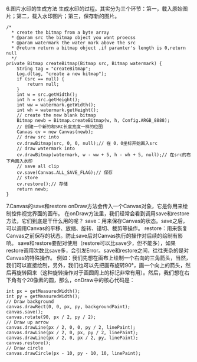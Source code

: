 6.图片水印的生成方法
生成水印的过程。其实分为三个环节：第一，载入原始图片；第二，载入水印图片；第三，保存新的图片。
```  
/*
  * create the bitmap from a byte array
  * @param src the bitmap object you want proecss
  * @param watermark the water mark above the src
  * @return return a bitmap object ,if paramter's length is 0,return null
  */
private Bitmap createBitmap(Bitmap src, Bitmap watermark) {
	String tag = "createBitmap";
	Log.d(tag, "create a new bitmap");
	if (src == null) {
		return null;
	}
	int w = src.getWidth();
	int h = src.getHeight();
	int ww = watermark.getWidth();
	int wh = watermark.getHeight();
	// create the new blank bitmap
	Bitmap newb = Bitmap.createBitmap(w, h, Config.ARGB_8888);
	// 创建一个新的和SRC长度宽度一样的位图
	Canvas cv = new Canvas(newb);
	// draw src into
	cv.drawBitmap(src, 0, 0, null);// 在 0，0坐标开始画入src
	// draw watermark into
	cv.drawBitmap(watermark, w - ww + 5, h - wh + 5, null);// 在src的右下角画入水印
	// save all clip
	cv.save(Canvas.ALL_SAVE_FLAG);// 保存
	// store
	cv.restore();// 存储
	return newb;
}
```
7.Canvas的save和restore
onDraw方法会传入一个Canvas对象，它是你用来绘制控件视觉界面的画布。
在onDraw方法里，我们经常会看到调用save和restore方法，它们到底是干什么用的呢？
save：用来保存Canvas的状态。save之后，可以调用Canvas的平移、放缩、旋转、错切、裁剪等操作。
restore：用来恢复Canvas之前保存的状态。防止save后对Canvas执行的操作对后续的绘制有影响。
save和restore要配对使用（restore可以比save少，但不能多），如果restore调用次数比save多，会引发Error。save和restore之间，往往夹杂的是对Canvas的特殊操作。
例如：我们先想在画布上绘制一个右向的三角箭头，当然，我们可以直接绘制，另外，我们也可以先把画布旋转90°，画一个向上的箭头，然后再旋转回来（这种旋转操作对于画圆周上的标记非常有用）。然后，我们想在右下角有个20像素的圆，那么，onDraw中的核心代码是：
```  
int px = getMeasuredWidth();
int py = getMeasuredWidth();
// Draw background
canvas.drawRect(0, 0, px, py, backgroundPaint);
canvas.save();
canvas.rotate(90, px / 2, py / 2);
// Draw up arrow
canvas.drawLine(px / 2, 0, 0, py / 2, linePaint);
canvas.drawLine(px / 2, 0, px, py / 2, linePaint);
canvas.drawLine(px / 2, 0, px / 2, py, linePaint);
canvas.restore();
// Draw circle
canvas.drawCircle(px - 10, py - 10, 10, linePaint);
```